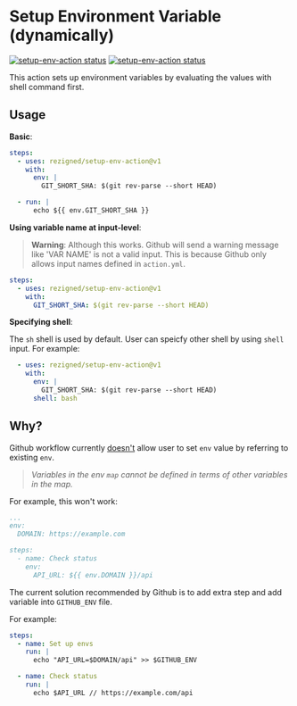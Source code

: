 # Setup Environment Variable (dynamically)

<p>
  <a href="https://github.com/rezigned/setup-env-action/actions"><img alt="setup-env-action status" src="https://github.com/rezigned/setup-env-action/workflows/build-test/badge.svg"></a>
  <a href="https://github.com/rezigned/setup-env-action/actions"><img alt="setup-env-action status" src="https://github.com/rezigned/setup-env-action/workflows/CodeQL/badge.svg"></a>
</p>

This action sets up environment variables by evaluating the values with shell command first.

## Usage

**Basic**:

```yaml
steps:
  - uses: rezigned/setup-env-action@v1
    with:
      env: |
        GIT_SHORT_SHA: $(git rev-parse --short HEAD)

  - run: |
      echo ${{ env.GIT_SHORT_SHA }}
```
**Using variable name at input-level**:

> **Warning**: Although this works. Github will send a warning message like 'VAR NAME' is not a valid input. This is because Github only allows input names defined in `action.yml`.

```yaml
steps:
  - uses: rezigned/setup-env-action@v1
    with:
      GIT_SHORT_SHA: $(git rev-parse --short HEAD)
```

**Specifying shell**:

The `sh` shell is used by default. User can speicfy other shell by using `shell` input. For example:

```yaml
  - uses: rezigned/setup-env-action@v1
    with:
      env: |
        GIT_SHORT_SHA: $(git rev-parse --short HEAD)
      shell: bash
```

## Why?

Github workflow currently [doesn't](https://docs.github.com/en/actions/using-workflows/workflow-syntax-for-github-actions#env) allow user to set `env` value by referring to existing `env`.

> *Variables in the env `map` cannot be defined in terms of other variables in the map.*

For example, this won't work:

```yml
...
env:
  DOMAIN: https://example.com

steps:
  - name: Check status
    env:
      API_URL: ${{ env.DOMAIN }}/api
```

The current solution recommended by Github is to add extra step and add variable into `GITHUB_ENV` file.

For example:

```yml
steps:
  - name: Set up envs
    run: |
      echo "API_URL=$DOMAIN/api" >> $GITHUB_ENV

  - name: Check status
    run: |
      echo $API_URL // https://example.com/api
```
